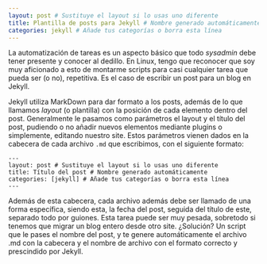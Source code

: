 ```yaml
---
layout: post # Sustituye el layout si lo usas uno diferente
title: Plantilla de posts para Jekyll # Nombre generado automáticamente
categories: jekyll # Añade tus categorías o borra esta línea
---
```


La automatización de tareas es un aspecto básico que todo *sysadmin* debe tener presente y conocer al dedillo. En Linux, tengo que reconocer que soy muy aficionado a esto de montarme scripts para casi cualquier tarea que pueda ser (o no), repetitiva. Es el caso de escribir un post para un blog en Jekyll.

Jekyll utiliza MarkDown para dar formato a los posts, además de lo que llamamos *layout* (o plantilla) con la posición de cada elemento dentro del post. Generalmente le pasamos como parámetros el layout y el título del post, pudiendo o no añadir nuevos elementos mediante plugins o simplemente, editando nuestro site. Estos parámetros vienen dados en la cabecera de cada archivo `.md` que escribimos, con el siguiente formato:

    ---
    layout: post # Sustituye el layout si lo usas uno diferente
    title: Título del post # Nombre generado automáticamente
    categories: [jekyll] # Añade tus categorías o borra esta línea
    ---

Además de esta cabecera, cada archivo además debe ser llamado de una forma específica, siendo esta, la fecha del post, seguida del título de este, separado todo por guiones. Esta tarea puede ser muy pesada, sobretodo si tenemos que migrar un blog entero desde otro site. ¿Solución? Un script que le pases el nombre del post, y te genere automáticamente el archivo .md con la cabecera y el nombre de archivo con el formato correcto y prescindido por Jekyll.

